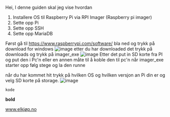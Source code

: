 Hei, I denne guiden skal jeg vise hvordan
1. Installere OS til Raspberry Pi via RPI Imager (Raspberry pi imager)
2. Sette opp Pi
3. Sette opp SSH
4. Sette opp MariaDB

Først gå til https://www.raspberrypi.com/software/ bla ned og trykk på download for windows
![image](https://github.com/user-attachments/assets/ea38748d-a2f8-4d13-a993-eae9a892eb7f)
etter du har downloaded det trykk på downloads og trykk på imager_exe
![image](https://github.com/user-attachments/assets/9f01cefa-c675-45bb-bddd-785bc63cfa6e)
Etter det put in SD korte fra PI og put den i Pc'n eller en annen måte til å koble den til pc'n
når imager_exe starter opp følg stege og la den runne

når du har kommet hit trykk på hvilken OS og hvilken versjon an Pi din er og velg SD korte på storage.
![image](https://github.com/user-attachments/assets/14e2234f-a5e1-4117-b505-226415c82b4b)



```kode```

**bold**

www.elkjøp.no
